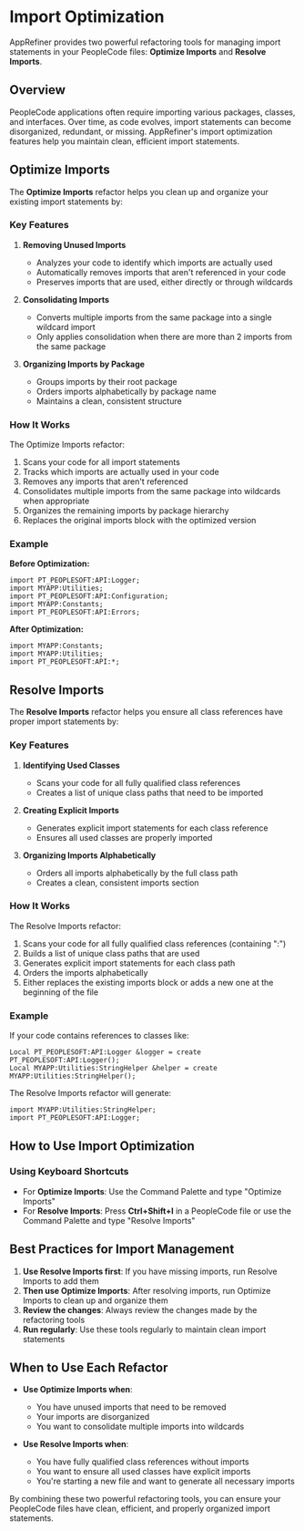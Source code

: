 # Import Optimization

AppRefiner provides two powerful refactoring tools for managing import statements in your PeopleCode files: **Optimize Imports** and **Resolve Imports**.

## Overview

PeopleCode applications often require importing various packages, classes, and interfaces. Over time, as code evolves, import statements can become disorganized, redundant, or missing. AppRefiner's import optimization features help you maintain clean, efficient import statements.

## Optimize Imports

The **Optimize Imports** refactor helps you clean up and organize your existing import statements by:

### Key Features

1. **Removing Unused Imports**
   - Analyzes your code to identify which imports are actually used
   - Automatically removes imports that aren't referenced in your code
   - Preserves imports that are used, either directly or through wildcards

2. **Consolidating Imports**
   - Converts multiple imports from the same package into a single wildcard import
   - Only applies consolidation when there are more than 2 imports from the same package

3. **Organizing Imports by Package**
   - Groups imports by their root package
   - Orders imports alphabetically by package name
   - Maintains a clean, consistent structure

### How It Works

The Optimize Imports refactor:

1. Scans your code for all import statements
2. Tracks which imports are actually used in your code
3. Removes any imports that aren't referenced
4. Consolidates multiple imports from the same package into wildcards when appropriate
5. Organizes the remaining imports by package hierarchy
6. Replaces the original imports block with the optimized version

### Example

**Before Optimization:**

```peoplecode
import PT_PEOPLESOFT:API:Logger;
import MYAPP:Utilities;
import PT_PEOPLESOFT:API:Configuration;
import MYAPP:Constants;
import PT_PEOPLESOFT:API:Errors;
```

**After Optimization:**

```peoplecode
import MYAPP:Constants;
import MYAPP:Utilities;
import PT_PEOPLESOFT:API:*;
```

## Resolve Imports

The **Resolve Imports** refactor helps you ensure all class references have proper import statements by:

### Key Features

1. **Identifying Used Classes**
   - Scans your code for all fully qualified class references
   - Creates a list of unique class paths that need to be imported

2. **Creating Explicit Imports**
   - Generates explicit import statements for each class reference
   - Ensures all used classes are properly imported

3. **Organizing Imports Alphabetically**
   - Orders all imports alphabetically by the full class path
   - Creates a clean, consistent imports section

### How It Works

The Resolve Imports refactor:

1. Scans your code for all fully qualified class references (containing ":")
2. Builds a list of unique class paths that are used
3. Generates explicit import statements for each class path
4. Orders the imports alphabetically
5. Either replaces the existing imports block or adds a new one at the beginning of the file

### Example

If your code contains references to classes like:

```peoplecode
Local PT_PEOPLESOFT:API:Logger &logger = create PT_PEOPLESOFT:API:Logger();
Local MYAPP:Utilities:StringHelper &helper = create MYAPP:Utilities:StringHelper();
```

The Resolve Imports refactor will generate:

```peoplecode
import MYAPP:Utilities:StringHelper;
import PT_PEOPLESOFT:API:Logger;
```

## How to Use Import Optimization


### Using Keyboard Shortcuts

- For **Optimize Imports**: Use the Command Palette and type "Optimize Imports"
- For **Resolve Imports**: Press **Ctrl+Shift+I** in a PeopleCode file or use the Command Palette and type "Resolve Imports"

## Best Practices for Import Management

1. **Use Resolve Imports first**: If you have missing imports, run Resolve Imports to add them
2. **Then use Optimize Imports**: After resolving imports, run Optimize Imports to clean up and organize them
3. **Review the changes**: Always review the changes made by the refactoring tools
4. **Run regularly**: Use these tools regularly to maintain clean import statements

## When to Use Each Refactor

- **Use Optimize Imports when**:
  - You have unused imports that need to be removed
  - Your imports are disorganized
  - You want to consolidate multiple imports into wildcards

- **Use Resolve Imports when**:
  - You have fully qualified class references without imports
  - You want to ensure all used classes have explicit imports
  - You're starting a new file and want to generate all necessary imports

By combining these two powerful refactoring tools, you can ensure your PeopleCode files have clean, efficient, and properly organized import statements.
